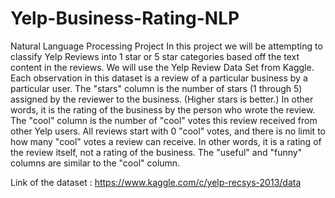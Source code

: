 # Yelp-Business-Rating-NLP
Natural Language Processing Project In this project we will be attempting to classify Yelp Reviews into 1 star or 5 star categories based off the text content in the reviews.  We will use the Yelp Review Data Set from Kaggle.  Each observation in this dataset is a review of a particular business by a particular user.  The "stars" column is the number of stars (1 through 5) assigned by the reviewer to the business. (Higher stars is better.) In other words, it is the rating of the business by the person who wrote the review.  The "cool" column is the number of "cool" votes this review received from other Yelp users.  All reviews start with 0 "cool" votes, and there is no limit to how many "cool" votes a review can receive. In other words, it is a rating of the review itself, not a rating of the business.  The "useful" and "funny" columns are similar to the "cool" column.


Link of the dataset : https://www.kaggle.com/c/yelp-recsys-2013/data

